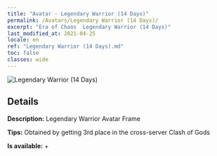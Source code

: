 ```yaml
---
title: "Avatar - Legendary Warrior (14 Days)"
permalink: /Avatars/Legendary Warrior (14 Days)/
excerpt: "Era of Chaos  Legendary Warrior (14 Days)"
last_modified_at: 2021-04-25
locale: en
ref: "Legendary Warrior (14 Days).md"
toc: false
classes: wide
---
```

 ![Legendary Warrior (14 Days)](/images/a/avatarFrame_61.png)

## Details

 **Description:** Legendary Warrior Avatar Frame 

 **Tips:** Obtained by getting 3rd place in the cross-server Clash of Gods 

 **Is available:**  + 


